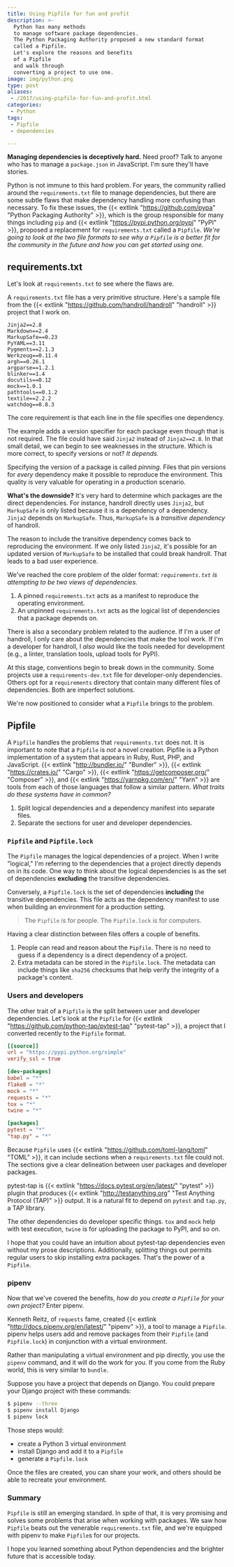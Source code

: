```yaml
---
title: Using Pipfile for fun and profit
description: >-
  Python has many methods
  to manage software package dependencies.
  The Python Packaging Authority proposed a new standard format
  called a Pipfile.
  Let's explore the reasons and benefits
  of a Pipfile
  and walk through
  converting a project to use one.
image: img/python.png
type: post
aliases:
 - /2017/using-pipfile-for-fun-and-profit.html
categories:
 - Python
tags:
 - Pipfile
 - dependencies

---
```


**Managing dependencies is deceptively hard.**
Need proof?
Talk to anyone who has to manage a `package.json`
in JavaScript.
I'm sure they'll have stories.

Python is not immune to this hard problem.
For years, the community rallied around the `requirements.txt` file
to manage dependencies,
but there are some subtle flaws
that make dependency handling more confusing
than necessary.
To fix these issues,
the {{< extlink "https://github.com/pypa" "Python Packaging Authority" >}},
which is the group responsible
for many things including `pip` and {{< extlink "https://pypi.python.org/pypi" "PyPI" >}},
proposed a replacement for `requirements.txt`
called a `Pipfile`.
*We're going to look
at the two file formats
to see why a `Pipfile` is a better fit
for the community
in the future
and how you can get started using one.*

## requirements.txt

Let's look at `requirements.txt` to see
where the flaws are.

A `requirements.txt` file has a very primitive structure.
Here's a sample file from the {{< extlink "https://github.com/handroll/handroll" "handroll" >}} project
that I work on.

```
Jinja2==2.8
Markdown==2.4
MarkupSafe==0.23
PyYAML==3.11
Pygments==2.1.3
Werkzeug==0.11.4
argh==0.26.1
argparse==1.2.1
blinker==1.4
docutils==0.12
mock==1.0.1
pathtools==0.1.2
textile==2.2.2
watchdog==0.8.3
```

The core requirement is that
each line in the file specifies one dependency.

The example adds a version specifier
for each package
even though that is not required.
The file could have said `Jinja2` instead of `Jinja2==2.8`.
In that small detail,
we can begin to see weaknesses in the structure.
Which is more correct, to specify versions or not?
*It depends.*

Specifying the version of a package is called *pinning*.
Files that pin versions for *every* dependency
make it possible to reproduce the environment.
This quality is very valuable for operating
in a production scenario.

**What's the downside?**
It's very hard to determine which packages are the direct dependencies.
For instance, handroll directly uses `Jinja2`,
but `MarkupSafe` is only listed
because it is a dependency of a dependency.
`Jinja2` depends on `MarkupSafe`.
Thus, `MarkupSafe` is a *transitive dependency*
of handroll.

The reason to include the transitive dependency
comes back to reproducing the environment.
If we only listed `Jinja2`,
it's possible for an updated version
of `MarkupSafe` to be installed
that could break handroll.
That leads to a bad user experience.

We've reached the core problem
of the older format:
*`requirements.txt` is attempting to be two views of dependencies.*

1. A pinned `requirements.txt` acts as a manifest
   to reproduce the operating environment.
2. An unpinned `requirements.txt` acts as the logical list
   of dependencies that a package depends on.

There is also a secondary problem related to the audience.
If I'm a user of handroll,
I only care about the dependencies that make the tool work.
If I'm a developer for handroll,
I *also* would like the tools needed for development
(e.g., a linter, translation tools, upload tools for PyPI).

At this stage, conventions begin to break down
in the community.
Some projects use a `requirements-dev.txt` file
for developer-only dependencies.
Others opt for a `requirements` directory
that contain many different files
of dependencies.
Both are imperfect solutions.

We're now positioned to consider what a `Pipfile`
brings to the problem.

## Pipfile

A `Pipfile` handles the problems
that `requirements.txt` does not.
It is important to note that a `Pipfile` is *not* a novel creation.
Pipfile is a Python implementation of a system that appears
in Ruby, Rust, PHP, and JavaScript.
{{< extlink "http://bundler.io/" "Bundler" >}},
{{< extlink "https://crates.io/" "Cargo" >}},
{{< extlink "https://getcomposer.org/" "Composer" >}},
and {{< extlink "https://yarnpkg.com/en/" "Yarn" >}}
are tools
from each of those languages
that follow a similar pattern.
*What traits do these systems have in common?*

1. Split logical dependencies and a dependency manifest
   into separate files.
2. Separate the sections for user
   and developer dependencies.

### `Pipfile` and `Pipfile.lock`

The `Pipfile` manages the logical dependencies
of a project.
When I write "logical,"
I'm referring to the dependencies
that a project directly
depends on
in its code.
One way to think about the logical dependencies
is as the set of dependencies
**excluding** the transitive dependencies.

Conversely,
a `Pipfile.lock` is the set
of dependencies
**including** the transitive dependencies.
This file acts as the dependency manifest
to use when building an environment
for a production setting.

> The `Pipfile` is for people. The `Pipfile.lock` is for computers.

Having a clear distinction between files
offers a couple of benefits.

1. People can read and reason about the `Pipfile`.
   There is no need to guess if a dependency is a direct dependency
   of a project.
2. Extra metadata can be stored in the `Pipfile.lock`.
   The metadata can include things like `sha256` checksums
   that help verify the integrity
   of a package's content.

### Users and developers

The other trait of a `Pipfile` is the split
between user and developer dependencies.
Let's look at the `Pipfile`
for {{< extlink "https://github.com/python-tap/pytest-tap" "pytest-tap" >}},
a project that I converted recently to the `Pipfile` format.

```toml
[[source]]
url = "https://pypi.python.org/simple"
verify_ssl = true

[dev-packages]
babel = "*"
flake8 = "*"
mock = "*"
requests = "*"
tox = "*"
twine = "*"

[packages]
pytest = "*"
"tap.py" = "*"
```

Because `Pipfile` uses {{< extlink "https://github.com/toml-lang/toml" "TOML" >}},
it can include sections
when a `requirements.txt` file could not.
The sections give a clear delineation
between user packages and developer packages.

pytest-tap is {{< extlink "https://docs.pytest.org/en/latest/" "pytest" >}} plugin
that produces {{< extlink "http://testanything.org" "Test Anything Protocol (TAP)" >}} output.
It is a natural fit to depend on `pytest`
and `tap.py`, a TAP library.

The other dependencies do developer specific things.
`tox` and `mock` help with test execution,
`twine` is for uploading the package to PyPI,
and so on.

I hope that you could have an intuition
about pytest-tap dependencies
even without my prose descriptions.
Additionally,
splitting things out permits regular users
to skip installing extra packages.
That's the power
of a `Pipfile`.

### pipenv

Now that we've covered the benefits,
*how do you create a `Pipfile`
for your own project?*
Enter pipenv.

Kenneth Reitz, of `requests` fame,
created {{< extlink "http://docs.pipenv.org/en/latest/" "pipenv" >}},
a tool to manage a `Pipfile`.
pipenv helps users add and remove packages
from their `Pipfile` (and `Pipfile.lock`)
in conjunction
with a virtual environment.

Rather than manipulating a virtual environment and pip directly,
you use the `pipenv` command,
and it will do the work for you.
If you come from the Ruby world,
this is very similar to `bundle`.

Suppose you have a project
that depends
on Django.
You could prepare your Django project
with these commands:

```bash
$ pipenv --three
$ pipenv install Django
$ pipenv lock
```

Those steps would:

* create a Python 3 virtual environment
* install Django and add it to a `Pipfile`
* generate a `Pipfile.lock`

Once the files are created,
you can share your work,
and others should be able to recreate your environment.

### Summary

`Pipfile` is still an emerging standard.
In spite of that,
it is very promising
and solves some problems
that arise when working
with packages.
We saw how `Pipfile` beats out the venerable `requirements.txt` file,
and we're equipped with pipenv
to make `Pipfile`s for our projects.

I hope you learned something
about Python dependencies
and the brighter future
that is accessible today.
